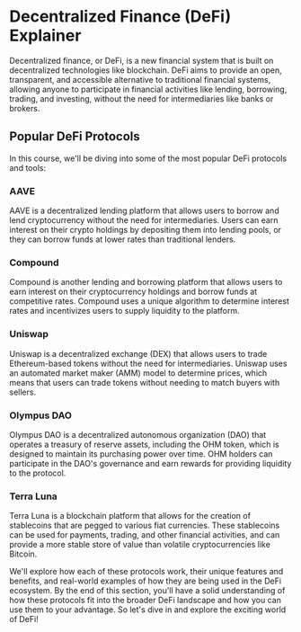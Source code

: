 # Decentralized Finance (DeFi) Explainer

Decentralized finance, or DeFi, is a new financial system that is built on decentralized technologies like blockchain. DeFi aims to provide an open, transparent, and accessible alternative to traditional financial systems, allowing anyone to participate in financial activities like lending, borrowing, trading, and investing, without the need for intermediaries like banks or brokers.

## Popular DeFi Protocols

In this course, we'll be diving into some of the most popular DeFi protocols and tools:

### AAVE
AAVE is a decentralized lending platform that allows users to borrow and lend cryptocurrency without the need for intermediaries. Users can earn interest on their crypto holdings by depositing them into lending pools, or they can borrow funds at lower rates than traditional lenders.

### Compound
Compound is another lending and borrowing platform that allows users to earn interest on their cryptocurrency holdings and borrow funds at competitive rates. Compound uses a unique algorithm to determine interest rates and incentivizes users to supply liquidity to the platform.

### Uniswap
Uniswap is a decentralized exchange (DEX) that allows users to trade Ethereum-based tokens without the need for intermediaries. Uniswap uses an automated market maker (AMM) model to determine prices, which means that users can trade tokens without needing to match buyers with sellers.

### Olympus DAO
Olympus DAO is a decentralized autonomous organization (DAO) that operates a treasury of reserve assets, including the OHM token, which is designed to maintain its purchasing power over time. OHM holders can participate in the DAO's governance and earn rewards for providing liquidity to the protocol.

### Terra Luna
Terra Luna is a blockchain platform that allows for the creation of stablecoins that are pegged to various fiat currencies. These stablecoins can be used for payments, trading, and other financial activities, and can provide a more stable store of value than volatile cryptocurrencies like Bitcoin.

We'll explore how each of these protocols work, their unique features and benefits, and real-world examples of how they are being used in the DeFi ecosystem. By the end of this section, you'll have a solid understanding of how these protocols fit into the broader DeFi landscape and how you can use them to your advantage. So let's dive in and explore the exciting world of DeFi!

